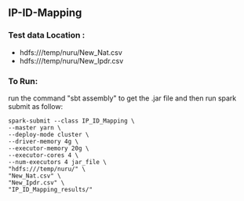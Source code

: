 <h2>IP-ID-Mapping</h2>


<h3>Test data Location : </h3>  

   * hdfs:///temp/nuru/New_Nat.csv
   * hdfs:///temp/nuru/New_Ipdr.csv


<h3>To Run: </h3>
run the command "sbt assembly" to get the .jar file and then run spark submit as follow:
    
    spark-submit --class IP_ID_Mapping \
    --master yarn \
    --deploy-mode cluster \
    --driver-memory 4g \
    --executor-memory 20g \
    --executor-cores 4 \
    --num-executors 4 jar_file \
    "hdfs:///temp/nuru/" \
    "New_Nat.csv" \
    "New_Ipdr.csv" \
    "IP_ID_Mapping_results/"
